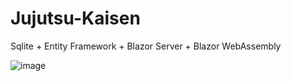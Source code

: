 # Jujutsu-Kaisen
Sqlite + Entity Framework + Blazor Server + Blazor WebAssembly

![image](https://github.com/theerudito/Jujutsu-Kaisen/assets/81595290/4e6214fd-588c-4d2d-ac99-55f9c4fe63f9)

